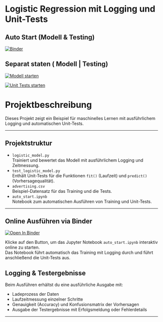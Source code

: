 
# Logistic Regression mit Logging und Unit-Tests

## Auto Start (Modell & Testing)
[![Binder](https://mybinder.org/badge_logo.svg)](https://mybinder.org/v2/gh/Jam-Reut/Logging-unit-Testing-Logistic-Regression/main?labpath=auto_start.ipynb)

## Separat staten ( Modell | Testing)
[![Modell starten](https://img.shields.io/badge/Run-Logistic%20Model-blue?logo=python)](https://mybinder.org/v2/gh/Jam-Reut/Logging-unit-Testing-Logistic-Regression/main?labpath=logistic_model.py)

[![Unit Tests starten](https://img.shields.io/badge/Run-Unit%20Tests-green?logo=pytest)](https://mybinder.org/v2/gh/Jam-Reut/Logging-unit-Testing-Logistic-Regression/main?labpath=test_logistic_model.py)



# Projektbeschreibung

Dieses Projekt zeigt ein Beispiel für maschinelles Lernen mit ausführlichem Logging und automatischen Unit-Tests.

---

## Projektstruktur

- `logistic_model.py`  
  Trainiert und bewertet das Modell mit ausführlichem Logging und Zeitmessung.  
- `test_logistic_model.py`  
  Enthält Unit-Tests für die Funktionen `fit()` (Laufzeit) und `predict()` (Vorhersagequalität).  
- `advertising.csv`  
  Beispiel-Datensatz für das Training und die Tests.  
- `auto_start.ipynb`  
  Notebook zum automatischen Ausführen von Training und Unit-Tests.  

---

## Online Ausführen via Binder

[![Open In Binder](https://mybinder.org/badge_logo.svg)](https://mybinder.org/v2/gh/deinGitHubUser/deinRepoName/HEAD?filepath=auto_start.ipynb)

Klicke auf den Button, um das Jupyter Notebook `auto_start.ipynb` interaktiv online zu starten.  
Das Notebook führt automatisch das Training mit Logging durch und führt anschließend die Unit-Tests aus.


## Logging & Testergebnisse

Beim Ausführen erhältst du eine ausführliche Ausgabe mit:  
- Ladeprozess der Daten  
- Laufzeitmessung einzelner Schritte  
- Genauigkeit (Accuracy) und Konfusionsmatrix der Vorhersagen  
- Ausgabe der Testergebnisse mit Erfolgsmeldung oder Fehlerdetails  

---





